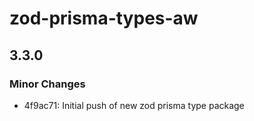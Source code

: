 # zod-prisma-types-aw

## 3.3.0

### Minor Changes

- 4f9ac71: Initial push of new zod prisma type package
